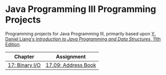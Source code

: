 # Java Programming III Programming Projects
Programming projects for Java Programming III, primarily based upon [Y. Daniel Liang's _Introduction to Java Programming and Data Structures_, 11th Edition](https://www.pearson.com/us/higher-education/product/Liang-Introduction-to-Java-Programming-and-Data-Structures-Comprehensive-Version-11th-Edition/9780134670942.html).

| Chapter | Assignment |
| --- | --- | 
| [17: Binary I/O](ProgrammingExercises/BinaryIO) | [17.09: Address Book](ProgrammingExercises/BinaryIO/17.09) |
